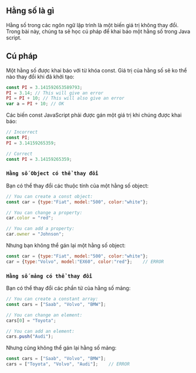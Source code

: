 
## Hằng số là gì

Hằng số trong các ngôn ngữ lập trình là một biến giá trị không thay đổi. Trong bài này, chúng ta sẽ học cú pháp để khai báo một hằng số trong Java script.

## Cú pháp

Một hằng số được khai báo với từ khóa const. Giá trị của hằng số sẽ ko thể nào thay đổi khi đã khởi tạo:

```js
const PI = 3.141592653589793;
PI = 3.14; // This will give an error
PI = PI + 10; // This will also give an error
var a = PI + 10; // OK
```

Các biến const JavaScript phải được gán một giá trị khi chúng được khai báo:

```js
// Incorrect
const PI;
PI = 3.14159265359;

// Correct
const PI = 3.14159265359;
```

### `Hằng số Object có thể thay đổi`

Bạn có thể thay đổi các thuộc tính của một hằng số object:

```js
// You can create a const object:
const car = {type:"Fiat", model:"500", color:"white"};

// You can change a property:
car.color = "red";

// You can add a property:
car.owner = "Johnson";
```

Nhưng bạn không thể gán lại một hằng số object:

```js
const car = {type:"Fiat", model:"500", color:"white"};
car = {type:"Volvo", model:"EX60", color:"red"};    // ERROR
```

### `Hằng số mảng có thể thay đổi`

Bạn có thể thay đổi các phần tử của hằng số mảng:

```js
// You can create a constant array:
const cars = ["Saab", "Volvo", "BMW"];

// You can change an element:
cars[0] = "Toyota";

// You can add an element:
cars.push("Audi");
```

Nhưng cũng không thể gán lại hằng số mảng:

```js
const cars = ["Saab", "Volvo", "BMW"];
cars = ["Toyota", "Volvo", "Audi"];    // ERROR
```
